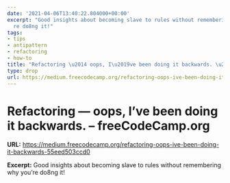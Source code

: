 ```yaml
---
date: '2021-04-06T13:40:22.804000+00:00'
excerpt: "Good insights about becoming slave to rules without remembering why you\u2019\
  re do8ng it!"
tags:
- tips
- antipattern
- refactoring
- how-to
title: "Refactoring \u2014 oops, I\u2019ve been doing it backwards. \u2013 freeCodeCamp.org"
type: drop
url: https://medium.freecodecamp.org/refactoring-oops-ive-been-doing-it-backwards-55eed503ccd0
---
```


# Refactoring — oops, I’ve been doing it backwards. – freeCodeCamp.org

**URL:** https://medium.freecodecamp.org/refactoring-oops-ive-been-doing-it-backwards-55eed503ccd0

**Excerpt:** Good insights about becoming slave to rules without remembering why you’re do8ng it!
